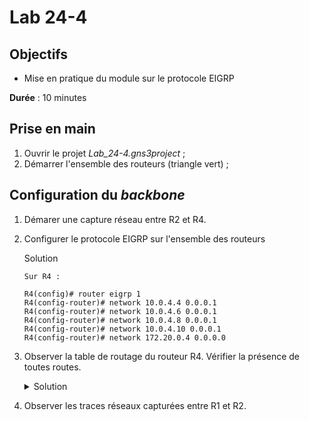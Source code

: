 Lab 24-4
===

## Objectifs
* Mise en pratique du module sur le protocole EIGRP

**Durée** : 10 minutes

## Prise en main
1. Ouvrir le projet _Lab_24-4.gns3project_ ;
3. Démarrer l'ensemble des routeurs (triangle vert) ;

## Configuration du _backbone_
1. Démarer une capture réseau entre R2 et R4.
2. Configurer le protocole EIGRP sur l'ensemble des routeurs
    <summary>Solution</summary>

    ```
    Sur R4 :

    R4(config)# router eigrp 1
    R4(config-router)# network 10.0.4.4 0.0.0.1
    R4(config-router)# network 10.0.4.6 0.0.0.1
    R4(config-router)# network 10.0.4.8 0.0.0.1
    R4(config-router)# network 10.0.4.10 0.0.0.1
    R4(config-router)# network 172.20.0.4 0.0.0.0
    ```
    </details>

 3. Observer la table de routage du routeur R4. Vérifier la présence de toutes routes.
    <details>
    <summary>Solution</summary>

    ```
    D   203.0.113.0/24 [90/435200] via 10.0.4.6, 00:00:23, Ethernet1/1
                        [90/435200] via 10.0.4.4, 00:00:23, Ethernet1/0
        172.20.0.0/16 is variably subnetted, 2 subnets, 2 masks
    D       172.20.0.0/16 is a summary, 00:00:23, Null0
    C       172.20.0.4/32 is directly connected, Loopback0
    D   198.51.100.0/24 [90/435200] via 10.0.4.11, 00:00:23, Ethernet1/3
                        [90/435200] via 10.0.4.9, 00:00:23, Ethernet1/2
        10.0.0.0/8 is variably subnetted, 9 subnets, 2 masks
    D       10.0.4.14/31 [90/307200] via 10.0.4.11, 00:00:23, Ethernet1/3
    D       10.0.4.12/31 [90/307200] via 10.0.4.9, 00:00:23, Ethernet1/2
    C       10.0.4.10/31 is directly connected, Ethernet1/3
    C       10.0.4.8/31 is directly connected, Ethernet1/2
    C       10.0.4.6/31 is directly connected, Ethernet1/1
    C       10.0.4.4/31 is directly connected, Ethernet1/0
    D       10.0.0.0/8 is a summary, 00:00:25, Null0
    D       10.0.4.2/31 [90/307200] via 10.0.4.6, 00:00:23, Ethernet1/1
    D       10.0.4.0/31 [90/307200] via 10.0.4.4, 00:00:23, Ethernet1/0
    ```
    </details>
4. Observer les traces réseaux capturées entre R1 et R2.